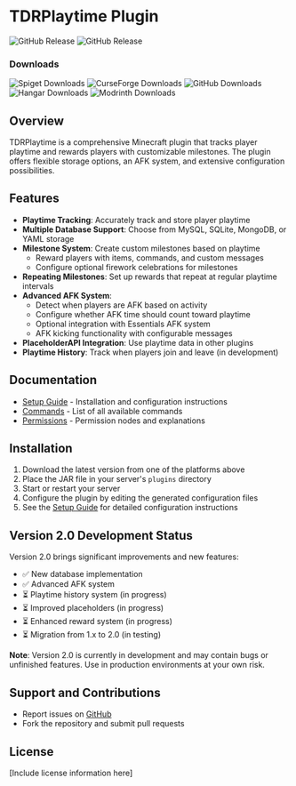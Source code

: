 # TDRPlaytime Plugin

![GitHub Release](https://img.shields.io/github/v/release/thedutchruben/tdrplaytime?sort=date&label=Latest%20release)
![GitHub Release](https://img.shields.io/github/v/release/thedutchruben/tdrplaytime?include_prereleases&sort=date&label=Latest%20pre-release)

### Downloads
![Spiget Downloads](https://img.shields.io/spiget/downloads/47894?label=Spigot&labelColor=Spigot&link=https%3A%2F%2Fwww.spigotmc.org%2Fresources%2Ftdr-playtime-rewards-mysql.47894%2F)
![CurseForge Downloads](https://img.shields.io/curseforge/dt/279491?label=Curse%20Forge)
![GitHub Downloads](https://img.shields.io/github/downloads/thedutchruben/tdrplaytime/total?label=GitHub)
![Hangar Downloads](https://img.shields.io/hangar/dt/tdrplaytime?label=Hangar&link=https%3A%2F%2Fhangar.papermc.io%2FTheDutchRuben%2FTDRPlaytime)
![Modrinth Downloads](https://img.shields.io/modrinth/dt/t9QEZM17?label=Modrinth&link=https%3A%2F%2Fmodrinth.com%2Fplugin%2Ftdr-playtime)

## Overview
TDRPlaytime is a comprehensive Minecraft plugin that tracks player playtime and rewards players with customizable milestones. The plugin offers flexible storage options, an AFK system, and extensive configuration possibilities.

## Features
- **Playtime Tracking**: Accurately track and store player playtime
- **Multiple Database Support**: Choose from MySQL, SQLite, MongoDB, or YAML storage
- **Milestone System**: Create custom milestones based on playtime
  - Reward players with items, commands, and custom messages
  - Configure optional firework celebrations for milestones
- **Repeating Milestones**: Set up rewards that repeat at regular playtime intervals
- **Advanced AFK System**:
  - Detect when players are AFK based on activity
  - Configure whether AFK time should count toward playtime
  - Optional integration with Essentials AFK system
  - AFK kicking functionality with configurable messages
- **PlaceholderAPI Integration**: Use playtime data in other plugins
- **Playtime History**: Track when players join and leave (in development)

## Documentation
- [Setup Guide](SETUP.md) - Installation and configuration instructions
- [Commands](COMMANDS.md) - List of all available commands
- [Permissions](PERMISSIONS.md) - Permission nodes and explanations

## Installation
1. Download the latest version from one of the platforms above
2. Place the JAR file in your server's `plugins` directory
3. Start or restart your server
4. Configure the plugin by editing the generated configuration files
5. See the [Setup Guide](SETUP.md) for detailed configuration instructions

## Version 2.0 Development Status
Version 2.0 brings significant improvements and new features:

- ✅ New database implementation
- ✅ Advanced AFK system
- ⏳ Playtime history system (in progress)
- ⏳ Improved placeholders (in progress)
- ⏳ Enhanced reward system (in progress)
- ⏳ Migration from 1.x to 2.0 (in testing)

**Note**: Version 2.0 is currently in development and may contain bugs or unfinished features. Use in production environments at your own risk.

## Support and Contributions
- Report issues on [GitHub](https://github.com/thedutchruben/tdrplaytime/issues)
- Fork the repository and submit pull requests

## License
[Include license information here]
